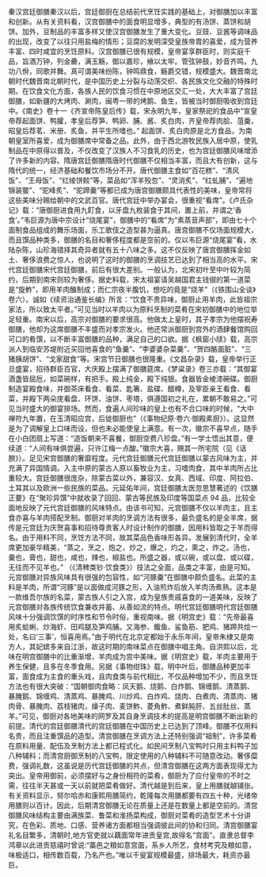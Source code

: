 <!--
 * @Author: vigne 1186963387@qq.com
 * @Date: 2024-06-13 15:04:59
 * @FilePath: /cooking-menu/src/views/ancient/china/readme.md
 * @Description:
 *
 * Copyright (c) 2024 by ${git_name_email}, All Rights Reserved.
-->

秦汉宫廷御膳秦汉以后，宫廷御厨在总结前代烹饪实践的基础上，对御膳加以丰富和创新。从有关资料看，汉宫御膳中的面食明显增多，典型的有汤饼、蒸饼和胡饼。加外，豆制品的丰富多样又使汉宫御膳发生了重大变化。豆豉、豆酱等调味品的出现，改变了以往只用盐梅的情形；豆腐的发明深受皇族帝胄的喜爱，成为营养丰富、四时咸宜的烹饪原料。汉宫御膳已很有规模，皇帝宴享群臣时，则实庭千品，旨酒万钟，列金罍，满玉觞，御以嘉珍，飨以太牢。管弦钟鼓，妙音齐鸣，九功八佾，同歌并舞。真可谓美味纷陈，钟鸣鼎食，觞爵交错，规模盛大。魏晋南北朝时代魏晋南北朝时代，是中国历史上分裂与动荡交织、各民族文化交融的特殊时期。在饮食文化方面，各族人民的饮食习惯在中原地区交汇一处，大大丰富了宫廷御膳，如新疆的大烤肉、涮肉，闽粤一带的烤鹅、鱼生，皆被当时御厨吸收到宫廷中。《南史》卷十一《齐宣帝陈皇后传》载，宋永明九年，皇家祭祀的食品中“宣皇帝荐起面饼、鸭臛，孝皇后荐笋、鸭卵、脯、酱、炙白肉，齐皇帝荐肉脍、菹羹，昭皇后荐茗、米册、炙鱼，并平生所嗜也。” 起面饼、炙白肉原是北方食品，为南朝皇室所喜爱，成为御膳席中常备之品。此外，由于西北游牧民族入居中原，使乳制品在中原得以普及，不仅改变了汉族人不习食乳的历史，也为宫廷御膳风味增添了许多新的内容。隋唐宫廷御膳隋唐时代御膳不仅相当丰富，而且大有创新，这与隋代的统一，经济基础和餐饮市场分不开。唐代御膳主食如“百花糕”、“清风饭”、“王母饭”、“红绫饼餤”等，菜品如“浑羊殁忽”、“灵消炙”、“红虬脯”、“遍地锦装鳖”、“驼峰炙”、“驼蹄羹”等都已成为唐宫御膳颇具代表性的美味，皇帝常将这些美味分赐给朝中的文武百官。唐代宫廷中举办宴会，很重视“看席”。《卢氏杂记》载：“唐御厨进食用九飣食，以牙盘九枚装食于其间，置上前，并谓之‘香食’。”韦巨源为唐中宗设计“烧尾宴”，御膳中的“看席”为“素蒸音声部”，即由七十个面制食品组成的舞乐场面，乐工歌伎之造型甚为逼真。唐宫御膳不仅场面规模大，而且馔品种类多，御膳的名目和奢侈程度都是空前的。仅以韦巨源“烧尾宴”看，水陆杂陈，山珍海错择其奇异者就有五十八味之多。这不仅反映了唐宫御膳挥金如土、奢侈浪费之惊人，也说明了这时的御膳的烹调技艺已达到了相当高的水平。宋代宫廷御膳宋代宫廷御膳，前后有很大差别。一般认为，北宋初叶至中叶较为简约，后期到南宋则较为奢侈。据史料载，宋太祖宴请吴越国君主钱俶的第一道菜是“旋鮓”，即用羊肉醢制成；而仁宗夜半腹饥，想吃的竟是“烧羊”（《铁围山全谈》卷六）。诚如《续资治通鉴长编》所言：“饮食不贵异味，御厨止用羊肉，此皆祖宗家法，所以致太平者。”可见当时以羊肉以为原料烹制的菜肴在宋初御膳中的地位举足轻重。南宋以后，高宗对御膳的要求很高。他做太上皇时，其子孝宗为他摆祝寿御膳，他却为这席御膳不丰盛而对孝宗发火。他还常派御厨到宫外的酒肆餐馆购回可口的肴馔，以不断丰富御膳的品种，满足自己的口欲。据《枫窗小牍》载，高宗派人到临安苏堤附近买回他喜食的“鱼羹”、“李婆婆杂菜羹”、“贺四酪面脏”、“三猪胰胡饼”、“戈家甜食”等。宋宫节日御膳也很隆重。《文昌杂录》载，皇帝举行正旦盛宴，招待群臣百官，大庆殿上摆满了御膳筵席。《梦粱录》卷三亦载：“其御宴酒盏皆屈卮，如菜碗样，有把手。殿上纯金，殿下纯银。食器皆金棱漆碗碟。御厨制造宴殿食味，并御茶床看食、看菜、匙箸、盐碟、醋樽，及宰臣亲王看食、看菜，并殿下两朵庑看盘、环饼、油饼、枣塔，俱遵国初之礼在，累朝不敢易之。”可见当时盛大的御宴排场。然而，食遍人间珍味的皇上也有不合口味的时候，“大中禅符九年置，在玉清昭应宫，后徙御厨也”（《事物纪原·卷六·御殿素厨》）。这显然是为了调解皇上口味而设，但也未必能使皇上满意。有一次，徽宗不喜早点，随手在小白团扇上写道：“造饭朝来不喜餐，御厨空费八珍盘。”有一学士悟出其意，便续道：“人间有味俱尝遍，只许江梅一点酸。”徽宗大喜，赐其一所宅院（见《话腴》）。足见宋宫御膳的奢靡程度。元代宫廷御膳元代宫廷御膳以蒙古风味为主，并充满了异国情调。入主中原的蒙古人原以畜牧业为主，习嗜肉食，其中羊肉所占比重较大。宫廷御膳很庞杂，除蒙古菜以外，兼容汉、女真、西域、印度、阿拉伯、土耳其以及欧洲一些民族的菜品。元延佑年间，宫廷御膳太医忽思慧著述的《饮膳正要》在“聚珍异馔”中就收录了回回、蒙古等民族及印度等国菜点 94 品，比较全面地反映了元代宫廷御膳的风味特点。由该书可知，元宫御膳不仅以羊肉主，且主食亦喜与羊肉搭配烹制。御厨对羊肉的烹调方法有很多，最负盛名的是全羊席，据传是元宫廷为庆贺喜事和招待尊贵客人时设计制作的御膳，因用料皆取之于羊而得名。由于用料不同，烹饪方法不同，故其菜品色香味形各异。发展到清代时，全羊席更加豪华精美，“蒸之，烹之，炮之，炒之，爆之，灼之，熏之，炸之。汤也，羹也，膏也，甜也，咸也，辣也，椒盐也。所盛之器，或以碗，或以盘、或以碟，无往而不见羊也。” （《清稗类钞·饮食类》）技法之全面，品类之丰富，由是可知。元宫御膳对异族风味具有很强的包容性，如“河豚羹”在御膳中颇负盛名。此菜的主料是羊肉，所谓“河豚”是以面做成河豚之形，入油煎炸后放入羊肉汤煮熟。这本是一款维吾尔族的名菜，蒙古族人引之入宫，成为皇族贵戚喜食的一道美味，反映了元宫御膳对各族传统饮食兼收并蓄、从善如流的特点。明代宫廷御膳明代宫廷御膳风味十分强调饮馔的时序性和节令时俗，重视南味。据《明宫史》载：“先帝最喜用炙蛤蜊、炒海虾、田鸡腿及笋鸡脯。又海参、鳆鱼、鲨鱼筋、肥鸡、猪蹄共烩一处，名曰‘三事’，恒喜用焉。”由于明代在北京定都始于永乐年间，皇帝朱棣又是南方人，其妃嫔多来自江浙，故这时期的南味菜点在御膳中唱主角。自洪熙以后，北味在明宫御膳中的比重渐增，羊肉成为宫中美味。据《明宫史》载，羊肉主要用于养生保健，且多在冬季食用。另据《事物绀珠》载，明中叶后，御膳品种更加丰富，面食成为主食的重头戏，且肉食类与前代相比，不仅品种增加不少，而且烹饪方法也有很大突破：“国朝御肉食略：凤天鹅、烧鹅、白炸鹅、锦缠鹅、清蒸鹅、暴腌鹅、锦缠鸡、清蒸鸡、暴腌鸡、川炒鸡、白炸鸡、烧肉、白煮肉、清蒸肉、猪肉骨、暴腌肉、荔枝猪肉，燥子肉、麦饼鮓、菱角鮓、煮鲜肫肝、五丝肚丝、蒸羊。”可见，御厨对各地美味的网罗及其自身烹调技术的提高是明宫御膳不断出新的前提。清代的宫廷御膳清代的宫廷御膳在中国历史上已达到了顶峰。御膳不仅用料名贵，而且注重馔品的造型。清宫御膳在烹调方法上还特别强调“祖制”，许多菜肴在原料用量、配伍及烹制方法上都已程式化。如民间烹制八宝鸭时只用主料鸭子加八种辅料；而清宫厨御烹制的八宝鸭，限定使用的八种辅料不可随意改动。奢侈糜费，强调礼数，这虽说是历代宫廷御膳的共点，但清宫御膳在这两方面表现得尤为突出。皇帝用御前，必须摆好与之身份相符的菜肴，御厨为了应付皇帝的不时之需，往往半天甚或一天以前就把菜肴做好。清代越是到后来，皇上用膳就越铺张。有关资料显示，努尔哈赤和康熙用膳简约，乾隆每次用膳都要有四五十种，光绪帝用膳则以百计。因此，后期清宫御膳无论在质量上还是在数量上都是空前的。清宫御膳风味结构主要由满族菜、鲁菜和淮扬菜构成，御厨对菜肴的造型艺术十分讲究，在色彩、质地、口感、营养诸方面都相当强调彼此间的协和归同。清宫御膳宴礼名目繁多，清朝时,地方官吏就以藕面常年进贡皇宫,故得名“宫面”。直隶总督李鸿章以此进贡慈禧时曾说:“藁邑之粮如意宫面，系乡人所艺，食材考究及粮如意，味极适口，相传数百载，乃名产也。”唯以千叟宴规模最盛，排场最大，耗资亦最巨。
